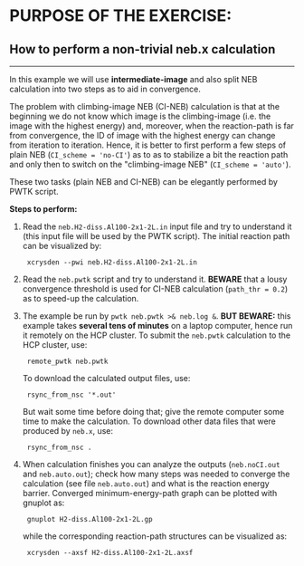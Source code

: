 # PURPOSE OF THE EXERCISE:
## How to perform a non-trivial neb.x calculation
-------------------------------------------------

In this example we will use **intermediate-image** and also split NEB
calculation into two steps as to aid in convergence.

The problem with climbing-image NEB (CI-NEB) calculation is that at
the beginning we do not know which image is the climbing-image
(i.e. the image with the highest energy) and, moreover, when the
reaction-path is far from convergence, the ID of image with the
highest energy can change from iteration to iteration. Hence, it is
better to first perform a few steps of plain NEB (`CI_scheme = 'no-CI'`)
as to as to stabilize a bit the reaction path and only then to switch
on the "climbing-image NEB" (`CI_scheme = 'auto'`).

These two tasks (plain NEB and CI-NEB) can be elegantly performed by
PWTK script. 

**Steps to perform:**

1. Read the `neb.H2-diss.Al100-2x1-2L.in` input file and try to
   understand it (this input file will be used by the PWTK
   script). The initial reaction path can be visualized by:

        xcrysden --pwi neb.H2-diss.Al100-2x1-2L.in


2. Read the `neb.pwtk` script and try to understand it.  **BEWARE**
   that a lousy convergence threshold is used for CI-NEB calculation
   (`path_thr = 0.2`) as to speed-up the calculation.


3. The example be run by `pwtk neb.pwtk >& neb.log &`.  **BUT
   BEWARE:** this example takes **several tens of minutes** on a laptop
   computer, hence run it remotely on the HCP cluster. To submit the
   `neb.pwtk` calculation to the HCP cluster, use:
   
        remote_pwtk neb.pwtk
		
	To download the calculated output files, use:
	
	    rsync_from_nsc '*.out'
		
    But wait some time before doing that; give the remote computer
	some time to make the calculation. To download other data files
	that were produced by `neb.x`, use:
	
	    rsync_from_nsc .

4. When calculation finishes you can analyze the outputs
   (`neb.noCI.out` and `neb.auto.out`); check how many steps was
   needed to converge the calculation (see file `neb.auto.out`) and
   what is the reaction energy barrier. Converged minimum-energy-path
   graph can be plotted with gnuplot as:

        gnuplot H2-diss.Al100-2x1-2L.gp

   while the corresponding reaction-path structures can be visualized as:

        xcrysden --axsf H2-diss.Al100-2x1-2L.axsf

